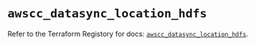 # `awscc_datasync_location_hdfs`

Refer to the Terraform Registory for docs: [`awscc_datasync_location_hdfs`](https://registry.terraform.io/providers/hashicorp/awscc/0.70.0/docs/resources/datasync_location_hdfs).
